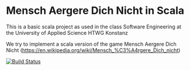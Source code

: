 # Mensch Aergere Dich Nicht in Scala

This is a basic scala project as used in the class Software Engineering at the University of Applied Science HTWG Konstanz

We try to implement a scala version of the game Mensch Aergere Dich Nicht (https://en.wikipedia.org/wiki/Mensch_%C3%A4rgere_Dich_nicht)

[![Build Status](https://travis-ci.com/lu391see/MADN.svg?branch=master)](https://travis-ci.com/lu391see/MADN)
